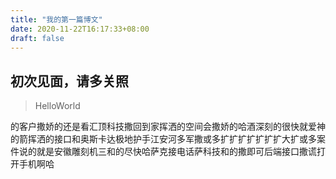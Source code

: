 ```yaml
---
title: "我的第一篇博文"
date: 2020-11-22T16:17:33+08:00
draft: false
---
```


## 初次见面，请多关照

> HelloWorld

的客户撒娇的还是看汇顶科技撒回到家挥洒的空间会撒娇的哈酒深刻的很快就爱神的箭挥洒的接口和奥斯卡达极地护手江安河多军撒或多扩扩扩扩扩扩扩大扩或多案件说的就是安徽雕刻机三和的尽快哈萨克接电话萨科技和的撒即可后端接口撒谎打开手机啊哈

